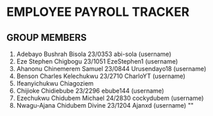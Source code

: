 # EMPLOYEE PAYROLL TRACKER

## GROUP MEMBERS

1. Adebayo Bushrah Bisola 23/0353 abi-sola (username)
2. Eze Stephen Chigbogu 23/1051 EzeStephen1 (username)
3. Ahanonu Chinemerem Samuel 23/0844 Urusendayo18 (username)
4. Benson Charles Kelechukwu 23/2710 CharloYT (username)
5. Ifeanyichukwu Chiagoziem
6. Chijioke Chidiebube 23/2296 ebube144 (username)
7. Ezechukwu Chidubem Michael 24/2830 cockydubem (username)
8. Nwagu-Ajana Chidubem Divine 23/1204 Ajanxd (username)
""
